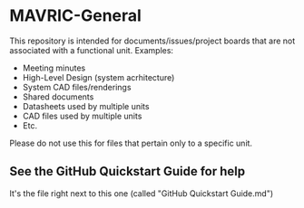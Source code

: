 # MAVRIC-General
This repository is intended for documents/issues/project boards that are not associated with a functional unit.
Examples:
 - Meeting minutes
 - High-Level Design (system acrhitecture)
 - System CAD files/renderings
 - Shared documents
  - Datasheets used by multiple units
  - CAD files used by multiple units
  - Etc.

Please do not use this for files that pertain only to a specific unit.

## See the GitHub Quickstart Guide for help
It's the file right next to this one (called "GitHub Quickstart Guide.md")
